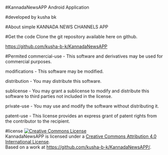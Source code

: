 <head>
<meta charset="UTF-8">
<meta name="description" content="KannadaNewsAPP ,simple KANNADA NEWS CHANNELS APP">
<meta name="keywords" content="kushabk,kusha bk,kusha b k,KannadaNewsAPP,suvarna new 24x7,suvarna news,suvarna news 24x7 today,tv9 kannada app,tv9 kannada,public tv,public tv live streaming,public tv kannada,public tv android app">
<meta name="author" content="kusha bk">
<meta http-equiv="refresh" content="30">
</head>


#KannadaNewsAPP
Android Application

#developed by kusha bk


#About
simple KANNADA NEWS CHANNELS APP

#Get the code
Clone the git repository available here on github. 

https://github.com/kusha-b-k/KannadaNewsAPP

#Permited
commercial-use - This software and derivatives may be used for commercial purposes.

modifications - This software may be modified.

distribution - You may distribute this software.

sublicense - You may grant a sublicense to modify and distribute this software to third parties not included in the license.

private-use - You may use and modify the software without distributing it.

patent-use - This license provides an express grant of patent rights from the contributor to the recipient.




#license
<a rel="license" href="http://creativecommons.org/licenses/by/4.0/"><img alt="Creative Commons License" style="border-width:0" src="https://i.creativecommons.org/l/by/4.0/88x31.png" /></a><br /><span xmlns:dct="http://purl.org/dc/terms/" property="dct:title">KannadaNewsAPP</span> is licensed under a <a rel="license" href="http://creativecommons.org/licenses/by/4.0/">Creative Commons Attribution 4.0 International License</a>.<br />Based on a work at <a xmlns:dct="http://purl.org/dc/terms/" href="https://github.com/kusha-b-k/KannadaNewsAPP/" rel="dct:source">https://github.com/kusha-b-k/KannadaNewsAPP/</a>.


